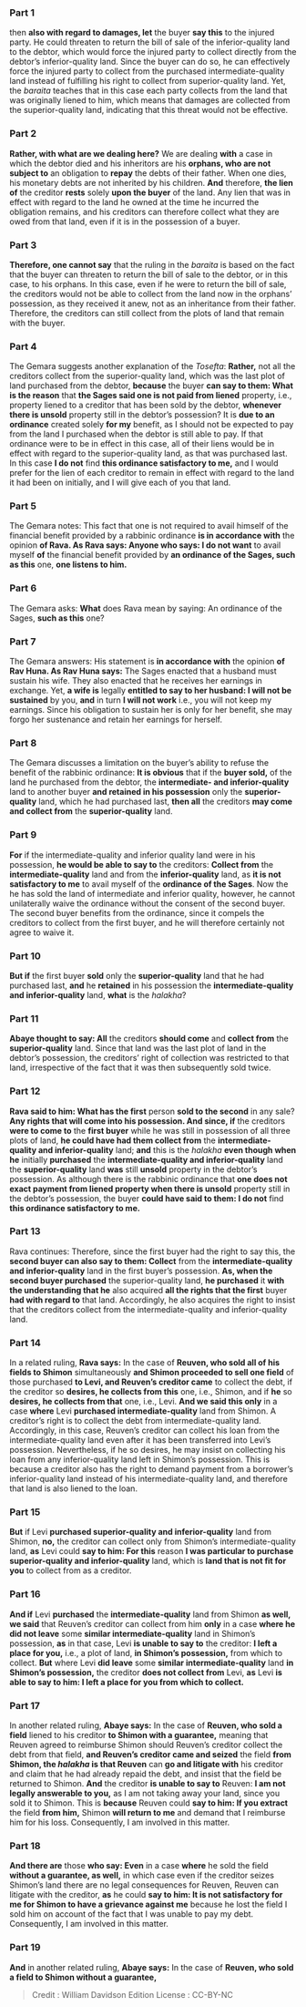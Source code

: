 
### Part 1
then <b>also with regard to damages, let</b> the buyer <b>say this</b> to the injured party. He could threaten to return the bill of sale of the inferior-quality land to the debtor, which would force the injured party to collect directly from the debtor’s inferior-quality land. Since the buyer can do so, he can effectively force the injured party to collect from the purchased intermediate-quality land instead of fulfilling his right to collect from superior-quality land. Yet, the <i>baraita</i> teaches that in this case each party collects from the land that was originally liened to him, which means that damages are collected from the superior-quality land, indicating that this threat would not be effective.

### Part 2
<b>Rather, with what are we dealing here?</b> We are dealing <b>with</b> a case in which the debtor died and his inheritors are his <b>orphans, who are not subject to</b> an obligation to <b>repay</b> the debts of their father. When one dies, his monetary debts are not inherited by his children. <b>And</b> therefore, <b>the lien of</b> the creditor <b>rests</b> solely <b>upon the buyer</b> of the land. Any lien that was in effect with regard to the land he owned at the time he incurred the obligation remains, and his creditors can therefore collect what they are owed from that land, even if it is in the possession of a buyer.

### Part 3
<b>Therefore, one cannot say</b> that the ruling in the <i>baraita</i> is based on the fact that the buyer can threaten to return the bill of sale to the debtor, or in this case, to his orphans. In this case, even if he were to return the bill of sale, the creditors would not be able to collect from the land now in the orphans’ possession, as they received it anew, not as an inheritance from their father. Therefore, the creditors can still collect from the plots of land that remain with the buyer.

### Part 4
The Gemara suggests another explanation of the <i>Tosefta</i>: <b>Rather,</b> not all the creditors collect from the superior-quality land, which was the last plot of land purchased from the debtor, <b>because</b> the buyer <b>can say to them: What is the reason</b> that <b>the Sages said one is not paid from liened</b> property, i.e., property liened to a creditor that has been sold by the debtor, <b>whenever there is unsold</b> property still in the debtor’s possession? It is <b>due to an ordinance</b> created solely <b>for my</b> benefit, as I should not be expected to pay from the land I purchased when the debtor is still able to pay. If that ordinance were to be in effect in this case, all of their liens would be in effect with regard to the superior-quality land, as that was purchased last. In this case <b>I do not</b> find <b>this ordinance satisfactory to me,</b> and I would prefer for the lien of each creditor to remain in effect with regard to the land it had been on initially, and I will give each of you that land.

### Part 5
The Gemara notes: This fact that one is not required to avail himself of the financial benefit provided by a rabbinic ordinance <b>is in accordance with</b> the opinion <b>of Rava. As Rava says: Anyone who says: I do not want</b> to avail myself <b>of</b> the financial benefit provided by <b>an ordinance of the Sages, such as this</b> one, <b>one listens to him.</b>

### Part 6
The Gemara asks: <b>What</b> does Rava mean by saying: An ordinance of the Sages, <b>such as this</b> one?

### Part 7
The Gemara answers: His statement is <b>in accordance with</b> the opinion <b>of Rav Huna. As Rav Huna says:</b> The Sages enacted that a husband must sustain his wife. They also enacted that he receives her earnings in exchange. Yet, <b>a wife is</b> legally <b>entitled to say to her husband: I will not be sustained</b> by you, <b>and</b> in turn <b>I will not work</b> i.e., you will not keep my earnings. Since his obligation to sustain her is only for her benefit, she may forgo her sustenance and retain her earnings for herself.

### Part 8
The Gemara discusses a limitation on the buyer’s ability to refuse the benefit of the rabbinic ordinance: <b>It is obvious</b> that if the <b>buyer sold,</b> of the land he purchased from the debtor, the <b>intermediate- and inferior-quality</b> land to another buyer <b>and retained in his possession</b> only the <b>superior-quality</b> land, which he had purchased last, <b>then all</b> the creditors <b>may come and collect from</b> the <b>superior-quality</b> land.

### Part 9
<b>For</b> if the intermediate-quality and inferior quality land were in his possession, <b>he would be able to say to</b> the creditors: <b>Collect from</b> the <b>intermediate-quality</b> land and from the <b>inferior-quality</b> land, as <b>it is not satisfactory to me</b> to avail myself of the <b>ordinance of the Sages</b>. Now the he has sold the land of intermediate and inferior quality, however, he cannot unilaterally waive the ordinance without the consent of the second buyer. The second buyer benefits from the ordinance, since it compels the creditors to collect from the first buyer, and he will therefore certainly not agree to waive it.

### Part 10
<b>But if</b> the first buyer <b>sold</b> only the <b>superior-quality</b> land that he had purchased last, <b>and</b> he <b>retained</b> in his possession the <b>intermediate-quality and inferior-quality</b> land, <b>what</b> is the <i>halakha</i>?

### Part 11
<b>Abaye thought to say: All</b> the creditors <b>should come</b> and <b>collect from</b> the <b>superior-quality</b> land. Since that land was the last plot of land in the debtor’s possession, the creditors’ right of collection was restricted to that land, irrespective of the fact that it was then subsequently sold twice.

### Part 12
<b>Rava said to him: What has the first</b> person <b>sold to the second</b> in any sale? <b>Any rights that will come into his possession. And since, if</b> the creditors <b>were to come to</b> the <b>first buyer</b> while he was still in possession of all three plots of land, <b>he could have had them collect from</b> the <b>intermediate-quality and inferior-quality</b> land; <b>and</b> this is the <i>halakha</i> <b>even though when he</b> initially <b>purchased</b> the <b>intermediate-quality and inferior-quality</b> land the <b>superior-quality</b> land <b>was</b> still <b>unsold</b> property in the debtor’s possession. As although there is the rabbinic ordinance that <b>one does not exact payment from liened property when there is unsold</b> property still in the debtor’s possession, the buyer <b>could have said to them: I do not</b> find <b>this ordinance satisfactory to me.</b>

### Part 13
Rava continues: Therefore, since the first buyer had the right to say this, the <b>second buyer can also say to them: Collect</b> from the <b>intermediate-quality and inferior-quality</b> land in the first buyer’s possession. <b>As, when the second buyer purchased</b> the superior-quality land, <b>he purchased</b> it <b>with the understanding that he</b> also acquired <b>all the rights that the first</b> buyer <b>had with regard to</b> that land. Accordingly, he also acquires the right to insist that the creditors collect from the intermediate-quality and inferior-quality land.

### Part 14
In a related ruling, <b>Rava says:</b> In the case of <b>Reuven, who sold all of his fields to Shimon</b> simultaneously <b>and Shimon proceeded to sell one field</b> of those purchased <b>to Levi, and Reuven’s creditor came</b> to collect the debt, if the creditor so <b>desires, he collects from this</b> one, i.e., Shimon, and if <b>he</b> so <b>desires, he collects from that</b> one, i.e., Levi. <b>And we said this only</b> in a case <b>where</b> Levi <b>purchased intermediate-quality</b> land from Shimon. A creditor’s right is to collect the debt from intermediate-quality land. Accordingly, in this case, Reuven’s creditor can collect his loan from the intermediate-quality land even after it has been transferred into Levi’s possession. Nevertheless, if he so desires, he may insist on collecting his loan from any inferior-quality land left in Shimon’s possession. This is because a creditor also has the right to demand payment from a borrower’s inferior-quality land instead of his intermediate-quality land, and therefore that land is also liened to the loan.

### Part 15
<b>But</b> if Levi <b>purchased superior-quality and inferior-quality</b> land from Shimon, <b>no,</b> the creditor can collect only from Shimon’s intermediate-quality land, <b>as</b> Levi could <b>say to him: For this</b> reason <b>I was particular to purchase superior-quality and inferior-quality</b> land, which is <b>land that is not fit for you</b> to collect from as a creditor.

### Part 16
<b>And if</b> Levi <b>purchased</b> the <b>intermediate-quality</b> land from Shimon <b>as well, we said</b> that Reuven’s creditor can collect from him <b>only</b> in a case <b>where he did not leave</b> some <b>similar intermediate-quality</b> land in Shimon’s possession, <b>as</b> in that case, Levi <b>is unable to say to</b> the creditor: <b>I left a place for you,</b> i.e., a plot of land, <b>in Shimon’s possession,</b> from which to collect. <b>But</b> where Levi <b>did leave</b> some <b>similar intermediate-quality</b> land <b>in Shimon’s possession,</b> the creditor <b>does not collect from</b> Levi, <b>as</b> Levi <b>is able to say to him: I left a place for you from which to collect.</b>

### Part 17
In another related ruling, <b>Abaye says:</b> In the case of <b>Reuven, who sold a field</b> liened to his creditor <b>to Shimon with a guarantee,</b> meaning that Reuven agreed to reimburse Shimon should Reuven’s creditor collect the debt from that field, <b>and Reuven’s creditor came and seized</b> the field <b>from Shimon, the <i>halakha</i> is that Reuven</b> can <b>go and litigate with</b> his creditor and claim that he had already repaid the debt, and insist that the field be returned to Shimon. <b>And</b> the creditor <b>is unable to say to</b> Reuven: <b>I am not legally answerable to you,</b> as I am not taking away your land, since you sold it to Shimon. This is <b>because</b> Reuven could <b>say to him: If you extract</b> the field <b>from him,</b> Shimon <b>will return to me</b> and demand that I reimburse him for his loss. Consequently, I am involved in this matter.

### Part 18
<b>And there are</b> those <b>who say: Even</b> in a case <b>where</b> he sold the field <b>without a guarantee, as well,</b> in which case even if the creditor seizes Shimon’s land there are no legal consequences for Reuven, Reuven can litigate with the creditor, <b>as</b> he could <b>say to him: It is not satisfactory for me for Shimon to have a grievance against me</b> because he lost the field I sold him on account of the fact that I was unable to pay my debt. Consequently, I am involved in this matter.

### Part 19
<b>And</b> in another related ruling, <b>Abaye says:</b> In the case of <b>Reuven, who sold a field to Shimon without a guarantee,</b>

>Credit : William Davidson Edition
>License : CC-BY-NC